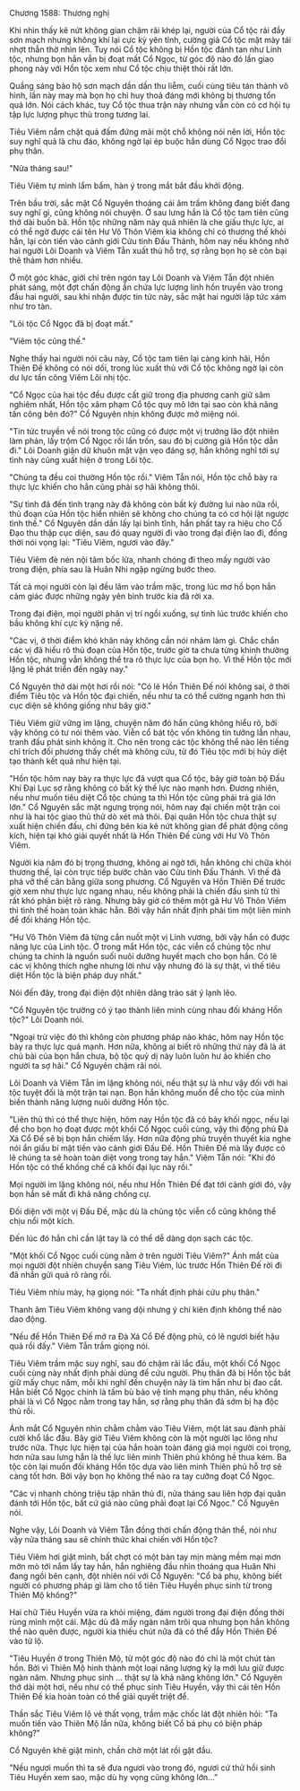 




Chương 1588: Thương nghị


Khi nhìn thấy kẽ nứt không gian chậm rãi khép lại, người của Cổ tộc rải đầy sơn mạch nhưng không khí lại cực kỳ yên tĩnh, cường giả Cổ tộc mặt mày tái nhợt thẫn thờ nhìn lên. Tuy nói Cổ tộc không bị Hồn tộc đánh tan như Linh tộc, nhưng bọn hắn vẫn bị đoạt mất Cổ Ngọc, từ góc độ nào đó lần giao phong này với Hồn tộc xem như Cổ tộc chịu thiệt thòi rất lớn.

Quầng sáng bảo hộ sơn mạch dần dần thu liễm, cuối cùng tiêu tán thành vô hình, lần này may mà bọn họ chỉ huy thoả đáng mới không bị thương tổn quá lớn. Nói cách khác, tuy Cổ tộc thua trận này nhưng vẫn còn có cơ hội tụ tập lực lượng phục thù trong tương lai.

Tiêu Viêm nắm chặt quả đấm đứng mãi một chỗ không nói nên lời, Hồn tộc suy nghĩ quả là chu đáo, không ngờ lại ép buộc hắn dùng Cổ Ngọc trao đổi phụ thân.

"Nửa tháng sau!"

Tiêu Viêm tự mình lẩm bẩm, hàn ý trong mắt bắt đầu khởi động.

Trên bầu trời, sắc mặt Cổ Nguyên thoáng cái âm trầm không đang biết đang suy nghĩ gì, cũng không nói chuyện. Ở sau lưng hắn là Cổ tộc tam tiên cũng thở dài buồn bã. Hồn tộc những năm này quả nhiên là che giấu thực lực, ai có thể ngờ được cái tên Hư Vô Thôn Viêm kia không chỉ có thương thế khỏi hẳn, lại còn tiến vào cảnh giới Cửu tinh Đấu Thánh, hôm nay nếu không nhờ hai người Lôi Doanh và Viêm Tẫn xuất thủ hỗ trợ, sợ rằng bọn họ sẽ còn bại thê thảm hơn nhiều.

Ở một góc khác, giới chỉ trên ngón tay Lôi Doanh và Viêm Tẫn đột nhiên phát sáng, một đợt chấn động ẩn chứa lực lượng linh hồn truyền vào trong đầu hai người, sau khi nhận được tin tức này, sắc mặt hai người lập tức xám như tro tàn.

"Lôi tộc Cổ Ngọc đã bị đoạt mất.”

"Viêm tộc cũng thế."

Nghe thấy hai người nói câu này, Cổ tộc tam tiên lại càng kinh hãi, Hồn Thiên Đế không có nói dối, trong lúc xuất thủ với Cổ tộc không ngờ lại còn dư lực tấn công Viêm Lôi nhị tộc.

"Cổ Ngọc của hai tộc đều được cất giữ trong địa phương canh giữ sâm nghiêm nhất, Hồn tộc xâm phạm Cổ tộc quy mô lớn tại sao còn khả năng tấn công bên đó?" Cổ Nguyên nhịn không được mở miệng nói.

"Tin tức truyền về nói trong tộc cũng có được một vị trưởng lão đột nhiên làm phản, lấy trộm Cổ Ngọc rồi lẩn trốn, sau đó bị cường giả Hồn tộc dẫn đi." Lôi Doanh giận dữ khuôn mặt vặn vẹo đáng sợ, hắn không nghĩ tới sự tình này cũng xuất hiện ở trong Lôi tộc.

"Chúng ta đều coi thường Hồn tộc rồi." Viêm Tẫn nói, Hồn tộc chỗ bày ra thực lực khiến cho hắn cũng phải sợ hãi không thôi.

"Sự tình đã đến tình trạng này đã không còn bất kỳ đường lui nào nữa rồi, thủ đoạn của Hồn tộc hiển nhiên sẽ không cho chúng ta có cơ hội lật ngược tình thế." Cổ Nguyên dần dần lấy lại bình tĩnh, hắn phất tay ra hiệu cho Cổ Đạo thu thập cục diện, sau đó quay người đi vào trong đại điện lao đi, đồng thời nói vọng lại: "Tiêu Viêm, ngươi vào đây."

Tiêu Viêm đè nén nội tâm bốc lửa, nhanh chóng đi theo mấy người vào trong điện, phía sau là Huân Nhi ngập ngừng bước theo.

Tất cả mọi người còn lại đều lâm vào trầm mặc, trong lúc mơ hồ bọn hắn cảm giác được những ngày yên bình trước kia đã rời xa.

Trong đại điện, mọi người phân vị trí ngồi xuống, sự tình lúc trước khiến cho bầu không khí cực kỳ nặng nề.

"Các vị, ở thời điểm khó khăn này không cần nói nhảm làm gì. Chắc chắn các vị đã hiểu rõ thủ đoạn của Hồn tộc, trước giờ ta chưa từng khinh thường Hồn tộc, nhưng vẫn không thể tra rõ thực lực của bọn họ. Vì thế Hồn tộc mới lặng lẽ phát triển đến ngày nay."

Cổ Nguyên thở dài một hơi rồi nói: "Có lẽ Hồn Thiên Đế nói không sai, ở thời điểm Tiêu tộc và Hồn tộc đại chiến, nếu như ta có thể cường ngạnh hơn thì cục diện sẽ không giống như bây giờ."

Tiêu Viêm giữ vững im lặng, chuyện năm đó hắn cũng không hiểu rõ, bởi vậy không có tư nói thêm vào. Viễn cổ bát tộc vốn không tin tưởng lẫn nhau, tranh đấu phát sinh không ít. Cho nên trong các tộc không thể nào lên tiếng chỉ trích đối phương thấy chết mà không cứu, từ đó Tiêu tộc mới bị hủy diệt tạo thành kết quả như hiện tại.

"Hồn tộc hôm nay bày ra thực lực đã vượt qua Cổ tộc, bây giờ toàn bộ Đấu Khí Đại Lục sợ rằng không có bất kỳ thế lực nào mạnh hơn. Đương nhiên, nếu như muốn tiêu diệt Cổ tộc chúng ta thì Hồn tộc cũng phải trả giá lớn lớn." Cổ Nguyên sắc mặt ngưng trọng nói, hôm nay đại chiến một trận coi như là hai tộc giao thủ thử dò xét mà thôi. Đại quân Hồn tộc chưa thật sự xuất hiện chiến đấu, chỉ đứng bên kia kẽ nứt không gian để phát động công kích, hiện tại khó giải quyết nhất là Hồn Thiên Đế cùng với Hư Vô Thôn Viêm.

Người kia năm đó bị trọng thương, không ai ngờ tới, hắn không chỉ chữa khỏi thương thế, lại còn trực tiếp bước chân vào Cửu tinh Đấu Thánh. Vì thế đã phá vỡ thế cân bằng giữa song phương. Cổ Nguyên và Hồn Thiên Đế trước giờ xem như thực lực ngang nhau, nếu không phải là chiến đấu sinh tử thì rất khó phân biệt rõ ràng. Nhưng bây giờ có thêm một gã Hư Vô Thôn Viêm thì tình thế hoàn toàn khác hẳn. Bởi vậy hắn nhất định phải tìm một liên minh để đối kháng Hồn tộc.

"Hư Vô Thôn Viêm đã từng cắn nuốt một vị Linh vương, bởi vậy hắn có được năng lực của Linh tộc. Ở trong mắt Hồn tộc, các viễn cổ chủng tộc như chúng ta chính là nguồn suối nuôi dưỡng huyết mạch cho bọn hắn. Có lẽ các vị không thích nghe nhưng lời như vậy nhưng đó là sự thật, vì thế tiêu diệt Hồn tộc là biện pháp duy nhất."

Nói đến đây, trong đại điện đột nhiên dâng trào sát ý lạnh lẽo.

"Cổ Nguyên tộc trưởng có ý tạo thành liên minh cùng nhau đối kháng Hồn tộc?" Lôi Doanh nói.

"Ngoại trừ việc đó thì không còn phương pháp nào khác, hôm nay Hồn tộc bày ra thực lực quá mạnh. Hơn nữa, không ai biết rõ những thứ này đã là át chủ bài của bọn hắn chưa, bộ tộc quỷ dị này luôn luôn hư ảo khiến cho người ta sợ hãi." Cổ Nguyên chậm rãi nói.

Lôi Doanh và Viêm Tẫn im lặng không nói, nếu thật sự là như vậy đối với hai tộc tuyệt đối là một trận tai nạn. Bọn hắn không muốn để cho tộc của mình biến thành năng lượng nuôi dưỡng Hồn tộc.

"Liên thủ thì có thể thực hiện, hôm nay Hồn tộc đã có bảy khối ngọc, nếu lại để cho bọn họ đoạt được một khối Cổ Ngọc cuối cùng, vậy thì động phủ Đà Xá Cổ Đế sẽ bị bọn hắn chiếm lấy. Hơn nữa động phủ truyền thuyết kia nghe nói ẩn giấu bí mật tiến vào cảnh giới Đấu Đế. Hồn Thiên Đế mà lấy được có lẽ chúng ta sẽ hoàn toàn diệt vong trong tay hắn." Viêm Tẫn nói: "Khi đó Hồn tộc có thể khống chế cả khối đại lục này rồi."

Mọi người im lặng không nói, nếu như Hồn Thiên Đế đạt tới cảnh giới đó, vậy bọn hắn sẽ mất đi khả năng chống cự.

Đối diện với một vị Đấu Đế, mặc dù là chủng tộc viễn cổ cũng không thể chịu nổi một kích.

Đến lúc đó hắn chỉ cần lật tay là có thể dễ dàng dọn sạch các tộc.

"Một khối Cổ Ngọc cuối cùng nằm ở trên người Tiêu Viêm?" Ánh mắt của mọi người đột nhiên chuyển sang Tiêu Viêm, lúc trước Hồn Thiên Đế rời đi đã nhắn gửi quá rõ ràng rồi.

Tiêu Viêm nhíu mày, hạ giọng nói: "Ta nhất định phải cứu phụ thân."

Thanh âm Tiêu Viêm không vang dội nhưng ý chí kiên định không thể nào dao động.

"Nếu để Hồn Thiên Đế mở ra Đà Xá Cổ Đế động phủ, có lẽ ngươi biết hậu quả rồi đấy." Viêm Tẫn trầm giọng nói.

Tiêu Viêm trầm mặc suy nghĩ, sau đó chậm rãi lắc đầu, một khối Cổ Ngọc cuối cùng này nhất định phải dùng để cứu người. Phụ thân đã bị Hồn tộc bắt giữ mấy chục năm, mỗi khi nghĩ đến chuyện này là tim hắn như bị đao cắt. Hắn biết Cổ Ngọc chính là tấm bù bảo vệ tính mạng phụ thân, nếu không phải là vì Cổ Ngọc nằm trong tay hắn, sợ rằng phụ thân đã sớm bị hạ độc thủ rồi.

Ánh mắt Cổ Nguyên nhìn chằm chằm vào Tiêu Viêm, một lát sau đành phải cười khổ lắc đầu. Bây giờ Tiêu Viêm không còn là một người lạc lõng như trước nữa. Thực lực hiện tại của hắn hoàn toàn đáng giá mọi người coi trọng, hơn nữa sau lưng hắn là thế lực liên minh Thiên phủ không hề thua kém. Ba tộc còn lại muốn đối kháng Hồn tộc dựa vào liên minh Thiên phủ hỗ trợ sẽ càng tốt hơn. Bởi vậy bọn họ không thể nào ra tay cưỡng đoạt Cổ Ngọc.

"Các vị nhanh chóng triệu tập nhân thủ đi, nửa tháng sau liên hợp đại quân đánh tới Hồn tộc, bất cứ giá nào cũng phải đoạt lại Cổ Ngọc." Cổ Nguyên nói.

Nghe vậy, Lôi Doanh và Viêm Tẫn đồng thời chấn động thân thể, nói như vậy nửa tháng sau sẽ chính thức khai chiến với Hồn tộc?

Tiêu Viêm hơi giật mình, bất chợt có một bàn tay mịn màng mềm mại mơn mởn mò tới nắm lấy tay hắn, hắn nghiêng đầu nhìn thoáng qua Huân Nhi đang ngồi bên cạnh, đột nhiên nói với Cổ Nguyên: "Cổ bá phụ, không biết người có phương pháp gì làm cho tổ tiên Tiêu Huyền phục sinh từ trong Thiên Mộ không?"

Hai chữ Tiêu Huyền vừa ra khỏi miệng, đám người trong đại điện đồng thời rùng mình một cái. Mặc dù đã mấy ngàn năm trôi qua nhưng bọn hắn không thể nào quên được, người kia thiếu chút nữa đã có thể đẩy Hồn Thiên Đế vào tử lộ.

"Tiêu Huyền ở trong Thiên Mộ, từ một góc độ nào đó chỉ là một chút tàn hồn. Bởi vì Thiên Mộ hình thành một loại năng lượng kỳ lạ mới lưu giữ được ngàn năm. Nhưng phục sinh … thật sự là khả năng không lớn." Cổ Nguyên thở dài một hơi, nếu như có thể phục sinh Tiêu Huyền, vậy thì cái tên Hồn Thiên Đế kia hoàn toàn có thể giải quyết triệt để.

Thần sắc Tiêu Viêm lộ vẻ thất vọng, trầm mặc chốc lát đột nhiên hỏi: "Ta muốn tiến vào Thiên Mộ lần nữa, không biết Cổ bá phụ có biện pháp không?"

Cổ Nguyên khẽ giật mình, chần chờ một lát rồi gật đầu.

"Nếu ngươi muốn thì ta sẽ đưa ngươi vào trong đó, ngươi cứ thử hồi sinh Tiêu Huyền xem sao, mặc dù hy vọng cũng không lớn…”




